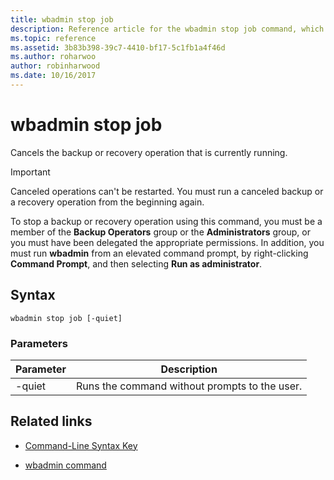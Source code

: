```yaml
---
title: wbadmin stop job
description: Reference article for the wbadmin stop job command, which cancels the backup or recovery operation that is currently running.
ms.topic: reference
ms.assetid: 3b83b398-39c7-4410-bf17-5c1fb1a4f46d
ms.author: roharwoo
author: robinharwood
ms.date: 10/16/2017
---
```


# wbadmin stop job

Cancels the backup or recovery operation that is currently running.

> [!IMPORTANT]
> Canceled operations can't be restarted. You must run a canceled backup or a recovery operation from the beginning again.

To stop a backup or recovery operation using this command, you must be a member of the **Backup Operators** group or the **Administrators** group, or you must have been delegated the appropriate permissions. In addition, you must run **wbadmin** from an elevated command prompt, by right-clicking **Command Prompt**, and then selecting **Run as administrator**.

## Syntax

```
wbadmin stop job [-quiet]
```

### Parameters

| Parameter | Description |
|--|--|
| -quiet | Runs the command without prompts to the user. |

## Related links

- [Command-Line Syntax Key](command-line-syntax-key.md)

- [wbadmin command](wbadmin.md)
